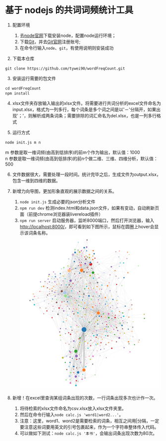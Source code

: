 # 基于 nodejs 的共词词频统计工具

1. 配置环境
    1. 去[node官网](https://nodejs.org/en/)下载安装node，配置node运行环境；
    2. 下载[Git](https://git-scm.com/downloads)，并去[Git官网](https://github.com/)注册账号; 
    3. 在命令行输入`node`、`git`，有使用说明则安装成功

2. 下载本仓库
```
git clone https://github.com/tywei90/wordFreqCount.git
```

3. 安装运行需要的包文件
```
cd wordFreqCount
npm install
```

4. xlsx文件夹存放输入输出的xlsx文件。将需要进行共词分析的excel文件命名为input.xlsx，格式为一列多行，每个词条是多个词之间是以'－'分隔开，如果出现'；'，则解析成两条词条；需要排除的词汇命名为del.xlsx，也是一列多行格式

5. 运行方式
```
node init.js m n
```
m 参数是取一维词频(由高到低排序)的前m个作为输出，默认值：1000  
n 参数是取一维词频(由高到低排序)的前n个做二维、三维、四维分析，默认值：500

6. 文件数据很大，需要处理一段时间。统计完毕之后，生成文件为output.xlsx，包含一维到四维的数据。

7. 新增力向导图，更加形象直观的展示数据之间的关系。  
    1. `node init.js` 生成必要的json分析文件  
    2. `npm run dev` 检测index.html和data.json文件，如果有变动，自动刷新页面（前提chrome浏览器装livereload插件）  
    3. `npm run server` 启动服务器，监听8000端口，然后打开浏览器，输入[http://localhost:8000/](http://localhost:8000/)，即可看到如下图所示，鼠标在圆圈上hover会显示该词条名称。
    ![力向导图](./dist/graph.jpg "力向导图")  

8. 新增！在excel里查询某组词条出现的次数，一行词条出现多次也计作一次。
    1. 将待检索的xlsx文件命名为csv.xlsx放入xlsx文件夹里。
    2. 然后在命令行输入`node calc.js 'word1|word2...'`。
    3. 注意：这里，word1、word2是需要检索的词条，相互之间用|分隔，一定要注意这些词要用英文的引号包裹起来，作为一个字符串整体传入代码。
    4. 可以做如下测试：`node calc.js '本书'`，会输出词条出现次数为80次。





